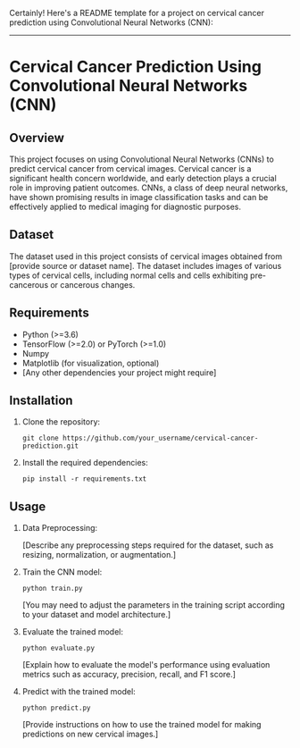 Certainly! Here's a README template for a project on cervical cancer prediction using Convolutional Neural Networks (CNN):

---

# Cervical Cancer Prediction Using Convolutional Neural Networks (CNN)

## Overview

This project focuses on using Convolutional Neural Networks (CNNs) to predict cervical cancer from cervical images. Cervical cancer is a significant health concern worldwide, and early detection plays a crucial role in improving patient outcomes. CNNs, a class of deep neural networks, have shown promising results in image classification tasks and can be effectively applied to medical imaging for diagnostic purposes.

## Dataset

The dataset used in this project consists of cervical images obtained from [provide source or dataset name]. The dataset includes images of various types of cervical cells, including normal cells and cells exhibiting pre-cancerous or cancerous changes.

## Requirements

- Python (>=3.6)
- TensorFlow (>=2.0) or PyTorch (>=1.0)
- Numpy
- Matplotlib (for visualization, optional)
- [Any other dependencies your project might require]

## Installation

1. Clone the repository:

    ```
    git clone https://github.com/your_username/cervical-cancer-prediction.git
    ```

2. Install the required dependencies:

    ```
    pip install -r requirements.txt
    ```

## Usage

1. Data Preprocessing:

    [Describe any preprocessing steps required for the dataset, such as resizing, normalization, or augmentation.]

2. Train the CNN model:

    ```
    python train.py
    ```

    [You may need to adjust the parameters in the training script according to your dataset and model architecture.]

3. Evaluate the trained model:

    ```
    python evaluate.py
    ```

    [Explain how to evaluate the model's performance using evaluation metrics such as accuracy, precision, recall, and F1 score.]

4. Predict with the trained model:

    ```
    python predict.py
    ```

    [Provide instructions on how to use the trained model for making predictions on new cervical images.]

